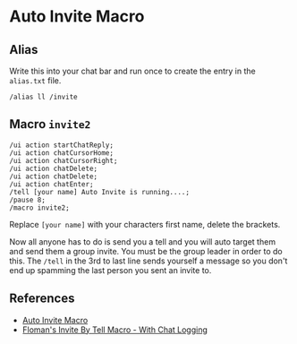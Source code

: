 # Auto Invite Macro

## Alias

Write this into your chat bar and run once to create the entry in the `alias.txt` file.

```
/alias ll /invite
```

## Macro `invite2`

```
/ui action startChatReply;
/ui action chatCursorHome;
/ui action chatCursorRight;
/ui action chatDelete;
/ui action chatDelete;
/ui action chatEnter;
/tell [your name] Auto Invite is running....;
/pause 8;
/macro invite2;
```

Replace `[your name]` with your characters first name, delete the brackets.

Now all anyone has to do is send you a tell and you will auto target them and send them a group invite. You must be the group leader in order to do this.
The `/tell` in the 3rd to last line sends yourself a message so you don't end up spamming the last person you sent an invite to.

## References

* [Auto Invite Macro](https://swgprophecy.com/showthread.php?tid=727)
* [Floman's Invite By Tell Macro - With Chat Logging](https://www.swgemu.com/forums/showthread.php?t=247605)
